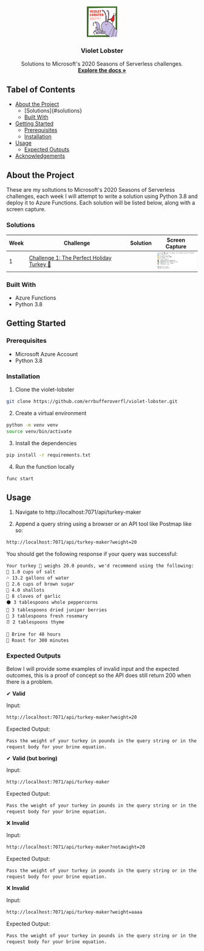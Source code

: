<br />
<p align="center">
  <a href="https://github.com/errbufferoverfl/violet-lobster">
    <img src="imgs/logo.png" alt="Logo" width="80" height="80">
  </a>

<h3 align="center">Violet Lobster</h3>

  <p align="center">
    Solutions to Microsoft's 2020 Seasons of Serverless challenges.
    <br />
    <a href="https://github.com/microsoft/Seasons-of-Serverless"><strong>Explore the docs »</strong></a>
    <br />
  </p>
</p>

## Tabel of Contents
<!-- TABLE OF CONTENTS -->

* [About the Project](#about-the-project)
  * [Solutions]{#solutions}
  * [Built With](#built-with)
* [Getting Started](#getting-started)
  * [Prerequisites](#prerequisites)
  * [Installation](#installation)
* [Usage](#usage)
  * [Expected Outputs](#expected-outputs)
* [Acknowledgements](#acknowledgements)

## About the Project
<!-- ABOUT THE PROJECT -->

These are my soltutions to Microsoft's 2020 Seasons of Serverless challenges, each week I will attempt to write a solution using Python 3.8 and deploy it to Azure Functions. Each solution will be listed below, along with a screen capture.

### Solutions
<!-- SOLUTIONS -->

| Week | Challenge | Solution | Screen Capture |
|------|-----------|----------|----------------|
| 1    | [Challenge 1: The Perfect Holiday Turkey 🦃](https://github.com/microsoft/Seasons-of-Serverless/blob/main/Nov-23-2020.md) | | <img src="imgs/turkey-recipe.PNG" alt="Image of Product" width="100">

### Built With
<!-- BUILT WITH -->

* Azure Functions
* Python 3.8

## Getting Started
<!-- GETTING STARTED -->

### Prerequisites
<!-- PREREQUISITES -->

* Microsoft Azure Account
* Python 3.8

### Installation
<!-- INSTALLATION -->

1. Clone the violet-lobster
```sh
git clone https://github.com/errbufferoverfl/violet-lobster.git
```
2. Create a virtual environment
```sh
python -m venv venv
source venv/bin/activate
```
3. Install the dependencies
```sh
pip install -r requirements.txt
```
4. Run the function locally
```sh
func start
```
## Usage
<!-- USAGE -->

1. Navigate to http://localhost:7071/api/turkey-maker

2. Append a query string using a browser or an API tool like Postmap like so:
```sh
http://localhost:7071/api/turkey-maker?weight=20
```
You should get the following response if your query was successful:
```
Your turkey 🦃 weighs 20.0 pounds, we'd recommend using the following:
🧂 1.0 cups of salt
💦 13.2 gallons of water
🍯 2.6 cups of brown sugar
🧅 4.0 shallots
🧄 8 cloves of garlic
⚫ 3 tablespoons whole peppercorns
🍒 3 tablespoons dried juniper berries
🌿 3 tablespoons fresh rosemary
⏰ 2 tablespoons thyme

🌊 Brine for 48 hours
🍗 Roast for 300 minutes
```

### Expected Outputs

Below I will provide some examples of invalid input and the expected outcomes, this is a proof of concept so the API does still return 200 when there is a problem.

✔ **Valid**

Input:
```sh
http://localhost:7071/api/turkey-maker?weight=20
```

Expected Output:
```
Pass the weight of your turkey in pounds in the query string or in the request body for your brine equation.
```

✔ **Valid (but boring)**

Input:
```sh
http://localhost:7071/api/turkey-maker
```

Expected Output:
```
Pass the weight of your turkey in pounds in the query string or in the request body for your brine equation.
```

❌ **Invalid**

Input:
```sh
http://localhost:7071/api/turkey-maker?notawight=20
```

Expected Output:
```
Pass the weight of your turkey in pounds in the query string or in the request body for your brine equation.
```

❌ **Invalid**

Input:
```sh
http://localhost:7071/api/turkey-maker?weight=aaaa
```

Expected Output:
```
Pass the weight of your turkey in pounds in the query string or in the request body for your brine equation.
```